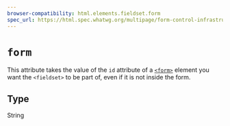 ```yaml
---
browser-compatibility: html.elements.fieldset.form
spec_url: https://html.spec.whatwg.org/multipage/form-control-infrastructure.html#attr-fae-form
---
```


# `form`

This attribute takes the value of the `id` attribute of a
[`<form>`](/en-US/docs/Web/HTML/Element/form)
element you want the `<fieldset>` to be part of, even if it is not
inside the form.

## Type

String

